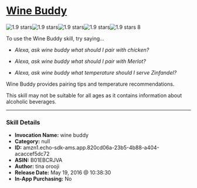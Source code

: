 # [Wine Buddy](http://alexa.amazon.com/#skills/amzn1.echo-sdk-ams.app.820cd06a-23b5-4b88-a404-acaccef5dc72)
![1.9 stars](../../images/ic_star_black_18dp_1x.png)![1.9 stars](../../images/ic_star_half_black_18dp_1x.png)![1.9 stars](../../images/ic_star_border_black_18dp_1x.png)![1.9 stars](../../images/ic_star_border_black_18dp_1x.png)![1.9 stars](../../images/ic_star_border_black_18dp_1x.png) 8

To use the Wine Buddy skill, try saying...

* *Alexa, ask wine buddy what should I pair with chicken?*

* *Alexa, ask wine buddy what should I pair with Merlot?*

* *Alexa, ask wine buddy what temperature should I serve Zinfandel?*

Wine Buddy provides pairing tips and temperature recommendations.

This skill may not be suitable for all ages as it contains information about alcoholic beverages.

***

### Skill Details

* **Invocation Name:** wine buddy
* **Category:** null
* **ID:** amzn1.echo-sdk-ams.app.820cd06a-23b5-4b88-a404-acaccef5dc72
* **ASIN:** B01EBCRJVA
* **Author:** tina orooji
* **Release Date:** May 19, 2016 @ 10:38:30
* **In-App Purchasing:** No
